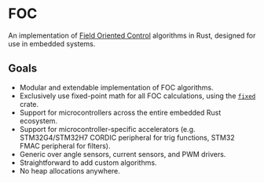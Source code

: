 # FOC

An implementation of [Field Oriented Control](https://en.wikipedia.org/wiki/Field_Oriented_Control) algorithms in Rust, designed for use in embedded systems.

## Goals
- Modular and extendable implementation of FOC algorithms.
- Exclusively use fixed-point math for all FOC calculations, using the [`fixed`](https://crates.io/crates/fixed) crate.
- Support for microcontrollers across the entire embedded Rust ecosystem.
- Support for microcontroller-specific accelerators (e.g. STM32G4/STM32H7 CORDIC peripheral for trig functions, STM32 FMAC peripheral for filters).
- Generic over angle sensors, current sensors, and PWM drivers.
- Straightforward to add custom algorithms.
- No heap allocations anywhere.